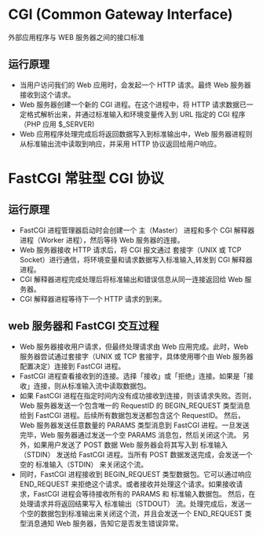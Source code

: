 # CGI (Common Gateway Interface)
外部应用程序与 WEB 服务器之间的接口标准

## 运行原理
* 当用户访问我们的 Web 应用时，会发起一个 HTTP 请求。最终 Web 服务器接收到这个请求。
* Web 服务器创建一个新的 CGI 进程。在这个进程中，将 HTTP 请求数据已一定格式解析出来，并通过标准输入和环境变量传入到 URL 指定的 CGI 程序（PHP 应用 $\_SERVER)
* Web 应用程序处理完成后将返回数据写入到标准输出中，Web 服务器进程则从标准输出流中读取到响应，并采用 HTTP 协议返回给用户响应。

# FastCGI 常驻型 CGI 协议

## 运行原理
* FastCGI 进程管理器启动时会创建一个 主（Master） 进程和多个 CGI 解释器进程（Worker 进程），然后等待 Web 服务器的连接。
* Web 服务器接收 HTTP 请求后，将 CGI 报文通过 套接字（UNIX 或 TCP Socket）进行通信，将环境变量和请求数据写入标准输入,转发到 CGI 解释器进程。
* CGI 解释器进程完成处理后将标准输出和错误信息从同一连接返回给 Web 服务器。
* CGI 解释器进程等待下一个 HTTP 请求的到来。

## web 服务器和 FastCGI 交互过程
* Web 服务器接收用户请求，但最终处理请求由 Web 应用完成。此时，Web 服务器尝试通过套接字（UNIX 或 TCP 套接字，具体使用哪个由 Web 服务器配置决定）连接到 FastCGI 进程。
* FastCGI 进程查看接收到的连接。选择「接收」或「拒绝」连接。如果是「接收」连接，则从标准输入流中读取数据包。
* 如果 FastCGI 进程在指定时间内没有成功接收到连接，则该请求失败。否则，Web 服务器发送一个包含唯一的 RequestID 的 BEGIN_REQUEST 类型消息给到 FastCGI 进程。后续所有数据包发送都包含这个 RequestID。 然后，Web 服务器发送任意数量的 PARAMS 类型消息到 FastCGI 进程。一旦发送完毕，Web 服务器通过发送一个空 PARAMS 消息包，然后关闭这个流。 另外，如果用户发送了 POST 数据 Web 服务器会将其写入到 标准输入（STDIN） 发送给 FastCGI 进程。当所有 POST 数据发送完成，会发送一个空的 标准输入（STDIN） 来关闭这个流。
* 同时，FastCGI 进程接收到 BEGIN_REQUEST 类型数据包。它可以通过响应 END_REQUEST 来拒绝这个请求。或者接收并处理这个请求。如果接收请求，FastCGI 进程会等待接收所有的 PARAMS 和 标准输入数据包。 然后，在处理请求并将返回结果写入 标准输出（STDOUT） 流。处理完成后，发送一个空的数据包到标准输出来关闭这个流，并且会发送一个 END_REQUEST 类型消息通知 Web 服务器，告知它是否发生错误异常。
